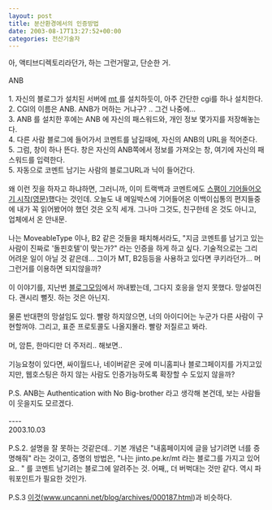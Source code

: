 ```yaml
---
layout: post
title: 분산환경에서의 인증방법
date: 2003-08-17T13:27:52+00:00
categories: 전산기술자
---
```

아, 액티브디렉토리라던가, 하는 그런거말고, 단순한 거.<br /><br />ANB<br /><br />1. 자신의 블로그가 설치된 서버에 <a href="http://www.movabletype.org/">mt </a>를 설치하듯이, 아주 간단한 cgi를 하나 설치한다. <br />2. CGI의 이름은 ANB. ANB가 머하는 거냐구? .. 그건 나중에...<br />3. ANB 를 설치한 후에는 ANB 에 자신의 패스워드와, 개인 정보 몇가지를 저장해놓는다.<br />4. 다른 사람 블로그에 들어가서 코멘트를 남길때에, 자신의 ANB의 URL을 적어준다.<br />5. 그럼, 창이 하나 뜬다. 창은 자신의 ANB쪽에서 정보를 가져오는 창, 여기에 자신의 패스워드를 입력한다.<br />5. 자동으로 코멘트 남기는 사람의 블로그URL과 닉이 들어간다.<br /><br />왜 이런 짓을 하자고 하냐하면, 그러니까, 이미 트랙백과 코멘트에도 <a href="http://www.docuverse.com/blog/donpark/2003/08/17.html#a820">스팸이 기어들어오기 시작(영문)</a>했다는 것인데. 오늘도 내 메일박스에 기어들어온 이백이십통의 편지들중에 내가 꼭 읽어봤어야 했던 것은 오직 세개. 그나마 그것도, 친구한테 온 것도 아니고, 업체에서 온 안내문.<br /><br />나는 MoveableType 이나, B2 같은 것들을 패치해서라도, "지금 코멘트를 남기고 있는 사람이 진짜로 '돌핀호텔'이 맞는가?" 라는 인증을 하게 하고 싶다. 기술적으로는 그리 어려운 일이 아닐 것 같은데... 그이가 MT, B2등등을 사용하고 있다면 쿠키라던가... 머 그런거를 이용하면 되지않을까?<br /><br />이 이야기를, 지난번 <a href="http://hochan.net/archives/2003/08/000359.html">블로그모임</a>에서 꺼내봤는데, 그다지 호응을 얻지 못했다. 망설여진다. 괜시리 뻘짓. 하는 것은 아닌지. <br /><br />물론 반대편의 망설임도 있다. 빨랑 하지않으면, 너의 아이디어는 누군가 다른 사람이 구현할꺼야. 그리고, 표준 프로토콜도 나올지몰라. 빨랑 저질르고 봐라.<br /><br />머, 암튼, 한마디만 더 주저리.. 해보면..<br /><br />기능요청이 있다면, 싸이월드나, 네이버같은 곳에 미니홈피나 블로그페이지를 가지고있지만, 웹호스팅은 하지 않는 사람도 인증가능하도록 확장할 수 도있지 않을까?<br /><br />P.S. ANB는 Authentication with No Big-brother 라고 생각해 본건데, 보는 사람들이 웃을지도 모르겠다. <br /><br />----<br />2003.10.03<br /><br />P.S.2. 설명을 잘 못하는 것같은데.. 기본 개념은 "내홈페이지에 글을 남기려면 너를 증명해줘" 라는 것이고, 증명의 방법은, "나는 jinto.pe.kr/mt 라는 블로그를 가지고 있어요.. " 를 코멘트 남기려는 블로그에 알려주는 것. 어째,, 더 버벅대는 것만 같다. 역시 파워포인트가 필요한 것인가. <br /><br />P.S.3 <a href="http://www.uncanni.net/blog/archives/000187.html">이것(www.uncanni.net/blog/archives/000187.html)</a>과 비슷하다.
